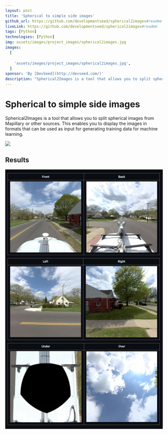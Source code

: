 ```yaml
---
layout: post
title: 'Spherical to simple side images'
github_url: https://github.com/developmentseed/spherical2images#readme
liveLink: https://github.com/developmentseed/spherical2images#readme
tags: [Python]
technologies: [Python]
img: assets/images/project_images/spherical2images.jpg
images:
  [
    
    'assets/images/project_images/spherical2images.jpg',
  ]
sponsor: 'By [DevSeed](http://devseed.com/)'
description: "Spherical2Images is a tool that allows you to split spherical images from Mapillary or other sources. This enables you to display the images in formats that can be used as input for generating training data for machine learning."
---
```

# Spherical to simple side images


Spherical2Images is a tool that allows you to split spherical images from Mapillary or other sources. This enables you to display the images in formats that can be used as input for generating training data for machine learning.


![](https://raw.githubusercontent.com/developmentseed/spherical2images/main/img/380223760052524.jpg)

## Results

![](/assets/images/project_images/spherical2images-2.jpg)
